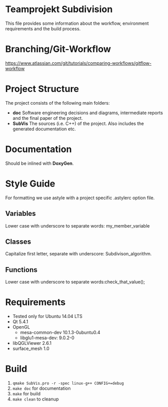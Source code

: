 # Teamprojekt Subdivision

This file provides some information about the workflow, environment requirements and the build process.

# Branching/Git-Workflow

https://www.atlassian.com/git/tutorials/comparing-workflows/gitflow-workflow

# Project Structure

The project consists of the following main folders:

- **doc** Software engineering decisions and diagrams, intermediate reports and the final paper of the project.
- **SubVis** The sources (i.e. C++) of the project. Also includes the generated documentation etc.

# Documentation

Should be inlined with **DoxyGen**.

# Style Guide

For formatting we use astyle with a project specific .astylerc option file.

## Variables

Lower case with underscore to separate words: my_member_variable

## Classes

Capitalize first letter, separate with underscore: Subdivison_algorithm.

## Functions

Lower case with underscore to separate words:check_that_value();

# Requirements

- Tested only for Ubuntu 14.04 LTS
- Qt 5.4.1
- OpenGL 
    - mesa-common-dev 10.1.3-0ubuntu0.4
    - libglu1-mesa-dev: 9.0.2-0
- libQGLViewer 2.6.1
- surface_mesh 1.0


# Build

1. `qmake SubVis.pro -r -spec linux-g++ CONFIG+=debug`
2. `make doc` for documentation
2. `make` for build
3. `make clean` to cleanup

